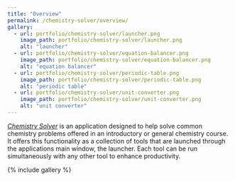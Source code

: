```yaml
---
title: "Overview"
permalink: /chemistry-solver/overview/
gallery:
  - url: portfolio/chemistry-solver/launcher.png
    image_path: portfolio/chemistry-solver/launcher.png
    alt: "launcher"
  - url: portfolio/chemistry-solver/equation-balancer.png
    image_path: portfolio/chemistry-solver/equation-balancer.png
    alt: "equation balancer"
  - url: portfolio/chemistry-solver/periodic-table.png
    image_path: portfolio/chemistry-solver/periodic-table.png
    alt: "periodic table"
  - url: portfolio/chemistry-solver/unit-converter.png
    image_path: portfolio/chemistry-solver/unit-converter.png
    alt: "unit converter"
---
```


[*Chemistry Solver*](https://github.com/Hoshiningen/Chemistry-Solver) is an application designed to help solve common chemistry problems offered in an introductory or general chemistry course. It offers this functionality as a collection of tools that are launched through the applications main window, the launcher. Each tool can be run simultaneously with any other tool to enhance productivity.

{% include gallery %}

